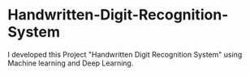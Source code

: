 # Handwritten-Digit-Recognition-System
I developed this Project "Handwritten Digit Recognition System" using Machine learning and Deep Learning.
